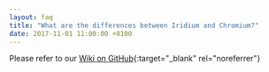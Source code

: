 ```yaml
---
layout: faq
title: "What are the differences between Iridium and Chromium?"
date: 2017-11-01 11:00:00 +0100
---
```


Please refer to our [Wiki on GitHub](https://github.com/iridium-browser/tracker/wiki/Differences-between-Iridium-and-Chromium "Differences between Iridium and Chromium"){:target="_blank" rel="noreferrer"}